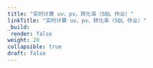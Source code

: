 ```yaml
---
title: "实时计算 uv、pv、转化率（SQL 作业）"
linkTitle: "实时计算 uv、pv、转化率（SQL 作业）"
_build:
 render: false 
weight: 20
collapsible: true
draft: false
---
```


